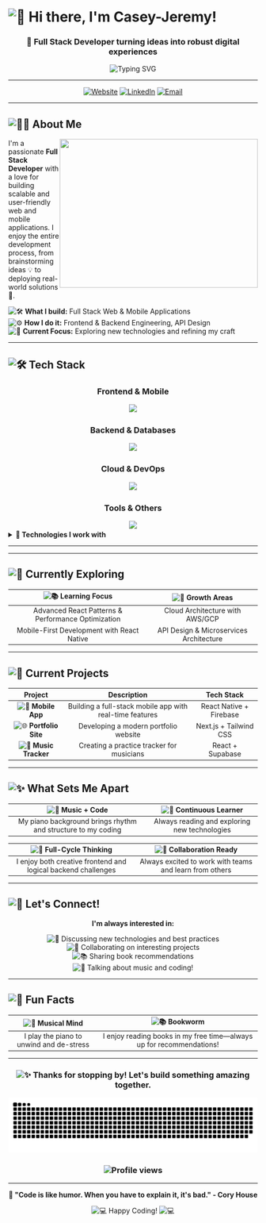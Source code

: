 # <img src="https://raw.githubusercontent.com/Tarikul-Islam-Anik/Animated-Fluent-Emojis/master/Emojis/Hand%20gestures/Waving%20Hand.png" alt="👋" width="35" height="35" /> Hi there, I'm Casey-Jeremy!

<div align="center">
  
### 🚀 Full Stack Developer turning ideas into robust digital experiences

<img src="https://readme-typing-svg.herokuapp.com?font=Fira+Code&weight=600&size=28&pause=1000&color=6366F1&center=true&vCenter=true&random=false&width=600&lines=Full+Stack+Developer;Web+%26+Mobile+Expert;API+Architect;Code+Enthusiast" alt="Typing SVG" />

</div>

---

<div align="center">

[![Website](https://img.shields.io/badge/🌐_Website-caseyjeremy.site-6366F1?style=for-the-badge&logoColor=white)](https://caseyjeremy.site)
[![LinkedIn](https://img.shields.io/badge/💼_LinkedIn-Connect-0077B5?style=for-the-badge&logoColor=white)](https://www.linkedin.com/in/jeremiah-casey/)
[![Email](https://img.shields.io/badge/✉️_Email-Contact-D14836?style=for-the-badge&logoColor=white)](mailto:caseylein1@gmail.com)

</div>

---

## <img src="https://raw.githubusercontent.com/Tarikul-Islam-Anik/Animated-Fluent-Emojis/master/Emojis/People%20with%20professions/Man%20Technologist%20Medium%20Skin%20Tone.png" alt="👨‍💻" width="35" height="35" /> About Me

<img align="right" src="https://raw.githubusercontent.com/abhisheknaiidu/abhisheknaiidu/master/code.gif" width="400" height="300" />

I'm a passionate **Full Stack Developer** with a love for building scalable and user-friendly web and mobile applications. I enjoy the entire development process, from brainstorming ideas 💡 to deploying real-world solutions 🚀.

<img src="https://raw.githubusercontent.com/Tarikul-Islam-Anik/Animated-Fluent-Emojis/master/Emojis/Objects/Hammer%20and%20Wrench.png" alt="🛠️" width="25" height="25" /> **What I build:** Full Stack Web & Mobile Applications  
<img src="https://raw.githubusercontent.com/Tarikul-Islam-Anik/Animated-Fluent-Emojis/master/Emojis/Objects/Gear.png" alt="⚙️" width="25" height="25" /> **How I do it:** Frontend & Backend Engineering, API Design  
<img src="https://raw.githubusercontent.com/Tarikul-Islam-Anik/Animated-Fluent-Emojis/master/Emojis/Animals/Seedling.png" alt="🌱" width="25" height="25" /> **Current Focus:** Exploring new technologies and refining my craft

---

## <img src="https://raw.githubusercontent.com/Tarikul-Islam-Anik/Animated-Fluent-Emojis/master/Emojis/Objects/Hammer%20and%20Wrench.png" alt="🛠️" width="35" height="35" /> Tech Stack

<div align="center">

### Frontend & Mobile
<img src="https://skillicons.dev/icons?i=react,nextjs,js,ts,html,css,tailwind,reactnative,flutter,vue&theme=light" />

### Backend & Databases  
<img src="https://skillicons.dev/icons?i=nodejs,php,python,express,fastapi,firebase,supabase,mysql,postgresql,mongodb&theme=light" />

### Cloud & DevOps
<img src="https://skillicons.dev/icons?i=aws,gcp,docker,kubernetes,vercel,netlify,cloudflare,nginx&theme=light" />

### Tools & Others
<img src="https://skillicons.dev/icons?i=git,github,vscode,figma,postman,jest,webpack,babel&theme=light" />

</div>

<details>
<summary><b>🔧 Technologies I work with</b></summary>

<br>

**Frontend Development:**
- ![React](https://img.shields.io/badge/-React-61DAFB?style=flat-square&logo=react&logoColor=black)
- ![Next.js](https://img.shields.io/badge/-Next.js-000000?style=flat-square&logo=next.js&logoColor=white)
- ![TypeScript](https://img.shields.io/badge/-TypeScript-3178C6?style=flat-square&logo=typescript&logoColor=white)
- ![JavaScript](https://img.shields.io/badge/-JavaScript-F7DF1E?style=flat-square&logo=javascript&logoColor=black)
- ![React Native](https://img.shields.io/badge/-React%20Native-61DAFB?style=flat-square&logo=react&logoColor=black)
- ![Flutter](https://img.shields.io/badge/-Flutter-02569B?style=flat-square&logo=flutter&logoColor=white)
- ![Vue.js](https://img.shields.io/badge/-Vue.js-4FC08D?style=flat-square&logo=vue.js&logoColor=white)
- ![Tailwind CSS](https://img.shields.io/badge/-Tailwind%20CSS-06B6D4?style=flat-square&logo=tailwindcss&logoColor=white)
- ![HTML5](https://img.shields.io/badge/-HTML5-E34F26?style=flat-square&logo=html5&logoColor=white)
- ![CSS3](https://img.shields.io/badge/-CSS3-1572B6?style=flat-square&logo=css3&logoColor=white)

**Backend Development:**
- ![Node.js](https://img.shields.io/badge/-Node.js-339933?style=flat-square&logo=node.js&logoColor=white)
- ![PHP](https://img.shields.io/badge/-PHP-777BB4?style=flat-square&logo=php&logoColor=white)
- ![Python](https://img.shields.io/badge/-Python-3776AB?style=flat-square&logo=python&logoColor=white)
- ![Express.js](https://img.shields.io/badge/-Express.js-000000?style=flat-square&logo=express&logoColor=white)
- ![FastAPI](https://img.shields.io/badge/-FastAPI-009688?style=flat-square&logo=fastapi&logoColor=white)

**Databases & Backend Services:**
- ![Firebase](https://img.shields.io/badge/-Firebase-FFCA28?style=flat-square&logo=firebase&logoColor=black)
- ![Supabase](https://img.shields.io/badge/-Supabase-3ECF8E?style=flat-square&logo=supabase&logoColor=white)
- ![MySQL](https://img.shields.io/badge/-MySQL-4479A1?style=flat-square&logo=mysql&logoColor=white)
- ![PostgreSQL](https://img.shields.io/badge/-PostgreSQL-336791?style=flat-square&logo=postgresql&logoColor=white)
- ![MongoDB](https://img.shields.io/badge/-MongoDB-47A248?style=flat-square&logo=mongodb&logoColor=white)

**Cloud & DevOps:**
- ![AWS](https://img.shields.io/badge/-AWS-232F3E?style=flat-square&logo=amazon-aws&logoColor=white)
- ![Google Cloud](https://img.shields.io/badge/-Google%20Cloud-4285F4?style=flat-square&logo=google-cloud&logoColor=white)
- ![Docker](https://img.shields.io/badge/-Docker-2496ED?style=flat-square&logo=docker&logoColor=white)
- ![Vercel](https://img.shields.io/badge/-Vercel-000000?style=flat-square&logo=vercel&logoColor=white)
- ![Netlify](https://img.shields.io/badge/-Netlify-00C7B7?style=flat-square&logo=netlify&logoColor=white)

</details>

---

---

## <img src="https://raw.githubusercontent.com/Tarikul-Islam-Anik/Animated-Fluent-Emojis/master/Emojis/Animals/Seedling.png" alt="🌱" width="35" height="35" /> Currently Exploring

<div align="center">

| <img src="https://raw.githubusercontent.com/Tarikul-Islam-Anik/Animated-Fluent-Emojis/master/Emojis/Objects/Books.png" alt="📚" width="25" height="25" /> Learning Focus | <img src="https://raw.githubusercontent.com/Tarikul-Islam-Anik/Animated-Fluent-Emojis/master/Emojis/Objects/Rocket.png" alt="🚀" width="25" height="25" /> Growth Areas |
|:---:|:---:|
| Advanced React Patterns & Performance Optimization | Cloud Architecture with AWS/GCP |
| Mobile-First Development with React Native | API Design & Microservices Architecture |

</div>

---

## <img src="https://raw.githubusercontent.com/Tarikul-Islam-Anik/Animated-Fluent-Emojis/master/Emojis/Objects/Telescope.png" alt="🔭" width="35" height="35" /> Current Projects

<div align="center">

| Project | Description | Tech Stack |
|:---:|:---:|:---:|
| <img src="https://raw.githubusercontent.com/Tarikul-Islam-Anik/Animated-Fluent-Emojis/master/Emojis/Objects/Mobile%20Phone.png" alt="📱" width="25" height="25" /> **Mobile App** | Building a full-stack mobile app with real-time features | React Native + Firebase |
| <img src="https://raw.githubusercontent.com/Tarikul-Islam-Anik/Animated-Fluent-Emojis/master/Emojis/Objects/Globe%20with%20Meridians.png" alt="🌐" width="25" height="25" /> **Portfolio Site** | Developing a modern portfolio website | Next.js + Tailwind CSS |
| <img src="https://raw.githubusercontent.com/Tarikul-Islam-Anik/Animated-Fluent-Emojis/master/Emojis/Activities/Musical%20Note.png" alt="🎵" width="25" height="25" /> **Music Tracker** | Creating a practice tracker for musicians | React + Supabase |

</div>

---

## <img src="https://raw.githubusercontent.com/Tarikul-Islam-Anik/Animated-Fluent-Emojis/master/Emojis/Objects/Glowing%20Star.png" alt="✨" width="35" height="35" /> What Sets Me Apart

<div align="center">

| <img src="https://raw.githubusercontent.com/Tarikul-Islam-Anik/Animated-Fluent-Emojis/master/Emojis/Activities/Musical%20Note.png" alt="🎵" width="25" height="25" /> Music + Code | <img src="https://raw.githubusercontent.com/Tarikul-Islam-Anik/Animated-Fluent-Emojis/master/Emojis/Objects/Books.png" alt="📖" width="25" height="25" /> Continuous Learner |
|:---:|:---:|
| My piano background brings rhythm and structure to my coding | Always reading and exploring new technologies |

| <img src="https://raw.githubusercontent.com/Tarikul-Islam-Anik/Animated-Fluent-Emojis/master/Emojis/Objects/Counterclockwise%20Arrows%20Button.png" alt="🔄" width="25" height="25" /> Full-Cycle Thinking | <img src="https://raw.githubusercontent.com/Tarikul-Islam-Anik/Animated-Fluent-Emojis/master/Emojis/People/Handshake.png" alt="🤝" width="25" height="25" /> Collaboration Ready |
|:---:|:---:|
| I enjoy both creative frontend and logical backend challenges | Always excited to work with teams and learn from others |

</div>

---

## <img src="https://raw.githubusercontent.com/Tarikul-Islam-Anik/Animated-Fluent-Emojis/master/Emojis/People/Handshake.png" alt="🤝" width="35" height="35" /> Let's Connect!

<div align="center">

**I'm always interested in:**

<img src="https://raw.githubusercontent.com/Tarikul-Islam-Anik/Animated-Fluent-Emojis/master/Emojis/Objects/Speech%20Balloon.png" alt="💬" width="25" height="25" /> Discussing new technologies and best practices  
<img src="https://raw.githubusercontent.com/Tarikul-Islam-Anik/Animated-Fluent-Emojis/master/Emojis/People/Handshake.png" alt="🤝" width="25" height="25" /> Collaborating on interesting projects  
<img src="https://raw.githubusercontent.com/Tarikul-Islam-Anik/Animated-Fluent-Emojis/master/Emojis/Objects/Books.png" alt="📚" width="25" height="25" /> Sharing book recommendations  
<img src="https://raw.githubusercontent.com/Tarikul-Islam-Anik/Animated-Fluent-Emojis/master/Emojis/Activities/Musical%20Keyboard.png" alt="🎹" width="25" height="25" /> Talking about music and coding!

</div>

---

## <img src="https://raw.githubusercontent.com/Tarikul-Islam-Anik/Animated-Fluent-Emojis/master/Emojis/Activities/Musical%20Keyboard.png" alt="🎹" width="35" height="35" /> Fun Facts

<div align="center">

| <img src="https://raw.githubusercontent.com/Tarikul-Islam-Anik/Animated-Fluent-Emojis/master/Emojis/Activities/Musical%20Keyboard.png" alt="🎹" width="25" height="25" /> Musical Mind | <img src="https://raw.githubusercontent.com/Tarikul-Islam-Anik/Animated-Fluent-Emojis/master/Emojis/Objects/Books.png" alt="📚" width="25" height="25" /> Bookworm |
|:---:|:---:|
| I play the piano to unwind and de-stress | I enjoy reading books in my free time—always up for recommendations! |

</div>

---

<div align="center">

### <img src="https://raw.githubusercontent.com/Tarikul-Islam-Anik/Animated-Fluent-Emojis/master/Emojis/Travel%20and%20places/Glowing%20Star.png" alt="✨" width="25" height="25" /> Thanks for stopping by! Let's build something amazing together.

<img src="https://raw.githubusercontent.com/Platane/snk/output/github-contribution-grid-snake.svg" alt="Snake animation" />

### <img src="https://komarev.com/ghpvc/?username=YOUR-GITHUB-USERNAME&label=Profile%20views&color=6366f1&style=flat-square" alt="Profile views" />

</div>

---

<div align="center">
  
**💬 "Code is like humor. When you have to explain it, it's bad." - Cory House**

<img src="https://raw.githubusercontent.com/Tarikul-Islam-Anik/Animated-Fluent-Emojis/master/Emojis/Objects/Laptop.png" alt="💻" width="25" height="25" /> Happy Coding! <img src="https://raw.githubusercontent.com/Tarikul-Islam-Anik/Animated-Fluent-Emojis/master/Emojis/Objects/Laptop.png" alt="💻" width="25" height="25" />

</div>
